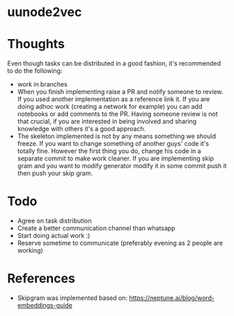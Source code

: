 # uunode2vec

# Thoughts

Even though tasks can be distributed in a good fashion, it's recommended to do the following:

* work in branches
* When you finish implementing raise a PR and notify someone to review. If you used another implementation as a reference link it. If you are doing adhoc work (creating a network for example) you can add notebooks or add comments to the PR. Having someone review is not that crucial, if you are interested in being involved and sharing knowledge with others it's a good approach.
* The skeleton implemented is not by any means something we should freeze. If you want to change something of another guys' code it's totally fine. However the first thing you do, change his code in a separate commit to make work cleaner. If you are implementing skip gram and you want to modify generator modify it in some commit push it then push your skip gram. 


# Todo
* Agree on task distribution
* Create a better communication channel than whatsapp
* Start doing actual work :) 
* Reserve sometime to communicate (preferably evening as 2 people are working)

# References
* Skipgram was implemented based on: https://neptune.ai/blog/word-embeddings-guide
